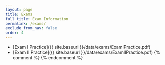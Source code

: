 ```yaml
---
layout: page
title: Exams 
full_title: Exam Information
permalink: /exams/
exclude_from_nav: false
order: 4
---
```

* [Exam I Practice]({{ site.baseurl }}/data/exams/ExamIPractice.pdf)
* [Exam II Practice]({{ site.baseurl }}/data/exams/ExamIIPractice.pdf)
{% comment %}
{% endcomment %}
